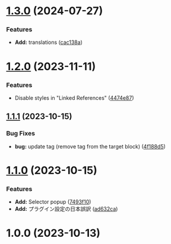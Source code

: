 # [1.3.0](https://github.com/YU000jp/logseq-plugin-side-block/compare/v1.2.0...v1.3.0) (2024-07-27)


### Features

* **Add:** translations ([cac138a](https://github.com/YU000jp/logseq-plugin-side-block/commit/cac138a3ef8e9f85c9ddb5347c23876ba94ee8c6))

# [1.2.0](https://github.com/YU000jp/logseq-plugin-side-block/compare/v1.1.1...v1.2.0) (2023-11-11)


### Features

* Disable styles in "Linked References" ([4474e87](https://github.com/YU000jp/logseq-plugin-side-block/commit/4474e87b99465669ae2c83c865f1b9d79710a2a1))

## [1.1.1](https://github.com/YU000jp/logseq-plugin-side-block/compare/v1.1.0...v1.1.1) (2023-10-15)


### Bug Fixes

* **bug:** update tag (remove tag from the target block) ([4f188d5](https://github.com/YU000jp/logseq-plugin-side-block/commit/4f188d51631f80297aa9e676ddcefd30ba9f0b57))

# [1.1.0](https://github.com/YU000jp/logseq-plugin-side-block/compare/v1.0.0...v1.1.0) (2023-10-15)


### Features

* **Add:** Selector popup ([7493f10](https://github.com/YU000jp/logseq-plugin-side-block/commit/7493f108132ca0f579466588746f4e714361f8c5))
* **Add:** プラグイン設定の日本誤訳 ([ad632ca](https://github.com/YU000jp/logseq-plugin-side-block/commit/ad632ca82fdbbe1fcc032d43c2f9613b0875a389))

# 1.0.0 (2023-10-13)
